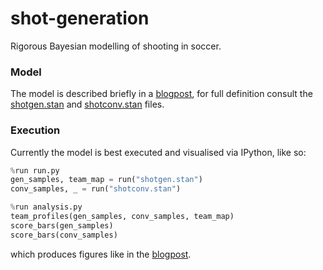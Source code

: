 # shot-generation
Rigorous Bayesian modelling of shooting in soccer.

### Model
The model is described briefly in a 
[blogpost](https://kwiatkowski.io/shot-generation), for full definition
consult the [shotgen.stan](shotgen.stan) and [shotconv.stan](shotconv.stan)
files.

### Execution
Currently the model is best executed and visualised via IPython, like so:

```python
%run run.py
gen_samples, team_map = run("shotgen.stan")
conv_samples, _ = run("shotconv.stan")

%run analysis.py
team_profiles(gen_samples, conv_samples, team_map)
score_bars(gen_samples)
score_bars(conv_samples)
```
which produces figures like in the [blogpost](https://kwiatkowski.io/shot-generation).
